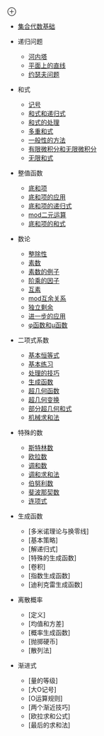 ⊕

* [集合代数基础](md/集合代数基础.md)



* 递归问题

    * [河内塔](md/河内塔.md)
    * [平面上的直线](md/平面上的直线.md)
    * [约瑟夫问题](md/约瑟夫问题.md)

* 和式

    * [记号](md/记号.md)
    * [和式和递归式]()
    * [和式的处理]()
    * [多重和式]()
    * [一般性的方法]()
    * [有限微积分和无限微积分]()
    * [无限和式]()

* 整值函数

    * [底和项]()
    * [底和项的应用]()
    * [底和项的递归式]()
    * [mod二元运算]()
    * [底和项的和式]()

* 数论

    * [整除性]()
    * [素数]()
    * [素数的例子]()
    * [阶乘的因子]()
    * [互素]()
    * [mod互余关系]()
    * [独立剩余]()
    * [进一步的应用]()
    * [φ函数和μ函数]()

* 二项式系数

    * [基本恒等式]()
    * [基本练习]()
    * [处理的技巧]()
    * [生成函数]()
    * [超几何函数]()
    * [超几何变换]()
    * [部分超几何和式]()
    * [机械求和法]()

* 特殊的数

    * [斯特林数]()
    * [欧拉数]()
    * [调和数]()
    * [调和求和法]()
    * [伯努利数]()
    * [斐波那契数]()
    * [连项式]()

* 生成函数

    * [多米诺理论与换零线]
    * [基本策略]
    * [解递归式]
    * [特殊的生成函数]
    * [卷积]
    * [指数生成函数]
    * [迪利克雷生成函数]

* 离散概率

    * [定义]
    * [均值和方差]
    * [概率生成函数]
    * [抛掷硬币]
    * [散列法]

* 渐进式

    * [量的等级]
    * [大O记号]
    * [O运算规则]
    * [两个渐近技巧]
    * [欧拉求和公式]
    * [最后的求和法]
